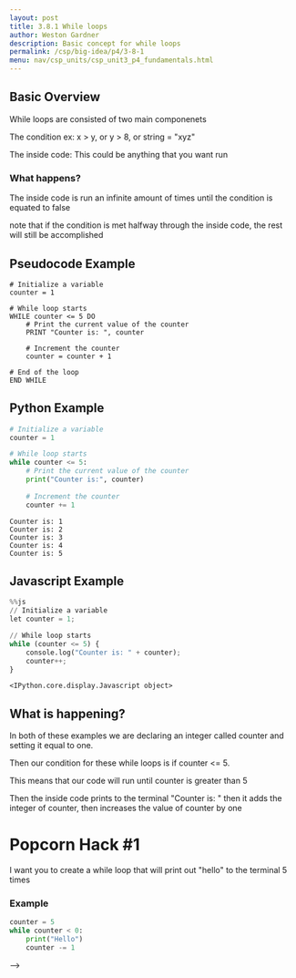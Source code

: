 ```yaml
---
layout: post
title: 3.8.1 While loops
author: Weston Gardner
description: Basic concept for while loops
permalink: /csp/big-idea/p4/3-8-1
menu: nav/csp_units/csp_unit3_p4_fundamentals.html
---
```


## Basic Overview
While loops are consisted of two main componenets

The condition ex: x > y, or y > 8, or string = "xyz"

The inside code: This could be anything that you want run

### What happens?
The inside code is run an infinite amount of times until the condition is equated to false

note that if the condition is met halfway through the inside code, the rest will still be accomplished

## Pseudocode Example

```pseudocode
# Initialize a variable
counter = 1

# While loop starts
WHILE counter <= 5 DO
    # Print the current value of the counter
    PRINT "Counter is: ", counter

    # Increment the counter
    counter = counter + 1

# End of the loop
END WHILE
```

## Python Example


```python
# Initialize a variable
counter = 1

# While loop starts
while counter <= 5:
    # Print the current value of the counter
    print("Counter is:", counter)
    
    # Increment the counter
    counter += 1
```

    Counter is: 1
    Counter is: 2
    Counter is: 3
    Counter is: 4
    Counter is: 5


## Javascript Example


```python
%%js
// Initialize a variable
let counter = 1;

// While loop starts
while (counter <= 5) {
    console.log("Counter is: " + counter);
    counter++;
}
```


    <IPython.core.display.Javascript object>


## What is happening?

In both of these examples we are declaring an integer called counter and setting it equal to one.

Then our condition for these while loops is if counter <= 5.

This means that our code will run until counter is greater than 5

Then the inside code prints to the terminal "Counter is: " then it adds the integer of counter, then increases the value of counter by one

# Popcorn Hack #1

I want you to create a while loop that will print out "hello" to the terminal 5 times

### Example


```python
counter = 5
while counter < 0:
    print("Hello")
    counter -= 1
```

<script src="https://utteranc.es/client.js"
        repo="open-coding-society/pages"
        issue-term="title"
        label="blogpost-comment"
        theme="github-light"
        crossorigin="anonymous"
        async>
</script>
-->
